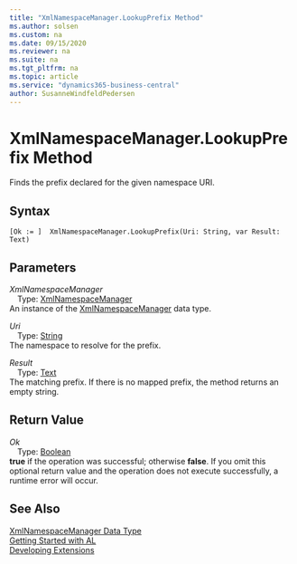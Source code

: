 ```yaml
---
title: "XmlNamespaceManager.LookupPrefix Method"
ms.author: solsen
ms.custom: na
ms.date: 09/15/2020
ms.reviewer: na
ms.suite: na
ms.tgt_pltfrm: na
ms.topic: article
ms.service: "dynamics365-business-central"
author: SusanneWindfeldPedersen
---
```

[//]: # (START>DO_NOT_EDIT)
[//]: # (IMPORTANT:Do not edit any of the content between here and the END>DO_NOT_EDIT.)
[//]: # (Any modifications should be made in the .xml files in the ModernDev repo.)
# XmlNamespaceManager.LookupPrefix Method
Finds the prefix declared for the given namespace URI.


## Syntax
```
[Ok := ]  XmlNamespaceManager.LookupPrefix(Uri: String, var Result: Text)
```
## Parameters
*XmlNamespaceManager*  
&emsp;Type: [XmlNamespaceManager](xmlnamespacemanager-data-type.md)  
An instance of the [XmlNamespaceManager](xmlnamespacemanager-data-type.md) data type.  

*Uri*  
&emsp;Type: [String](../string/string-data-type.md)  
The namespace to resolve for the prefix.
        
*Result*  
&emsp;Type: [Text](../text/text-data-type.md)  
The matching prefix. If there is no mapped prefix, the method returns an empty string.  


## Return Value
*Ok*  
&emsp;Type: [Boolean](../boolean/boolean-data-type.md)  
**true** if the operation was successful; otherwise **false**.   If you omit this optional return value and the operation does not execute successfully, a runtime error will occur.    


[//]: # (IMPORTANT: END>DO_NOT_EDIT)
## See Also
[XmlNamespaceManager Data Type](xmlnamespacemanager-data-type.md)  
[Getting Started with AL](../../devenv-get-started.md)  
[Developing Extensions](../../devenv-dev-overview.md)